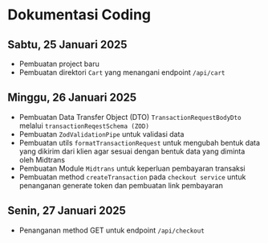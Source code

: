 # Dokumentasi Coding

## Sabtu, 25 Januari 2025
- Pembuatan project baru
- Pembuatan direktori `Cart` yang menangani endpoint `/api/cart`

## Minggu, 26 Januari 2025
- Pembuatan Data Transfer Object (DTO) `TransactionRequestBodyDto` melalui `transactionReqestSchema (ZOD)`
- Pembuatan `ZodValidationPipe` untuk validasi data
- Pembuatan utils `formatTransactionRequest` untuk mengubah bentuk data yang dikirim dari klien agar sesuai dengan bentuk data yang diminta oleh Midtrans
- Pembuatan Module `Midtrans` untuk keperluan pembayaran transaksi
- Pembuatan method `createTransaction` pada `checkout service` untuk penanganan generate token dan pembuatan link pembayaran

## Senin, 27 Januari 2025
- Penanganan method GET untuk endpoint `/api/checkout`